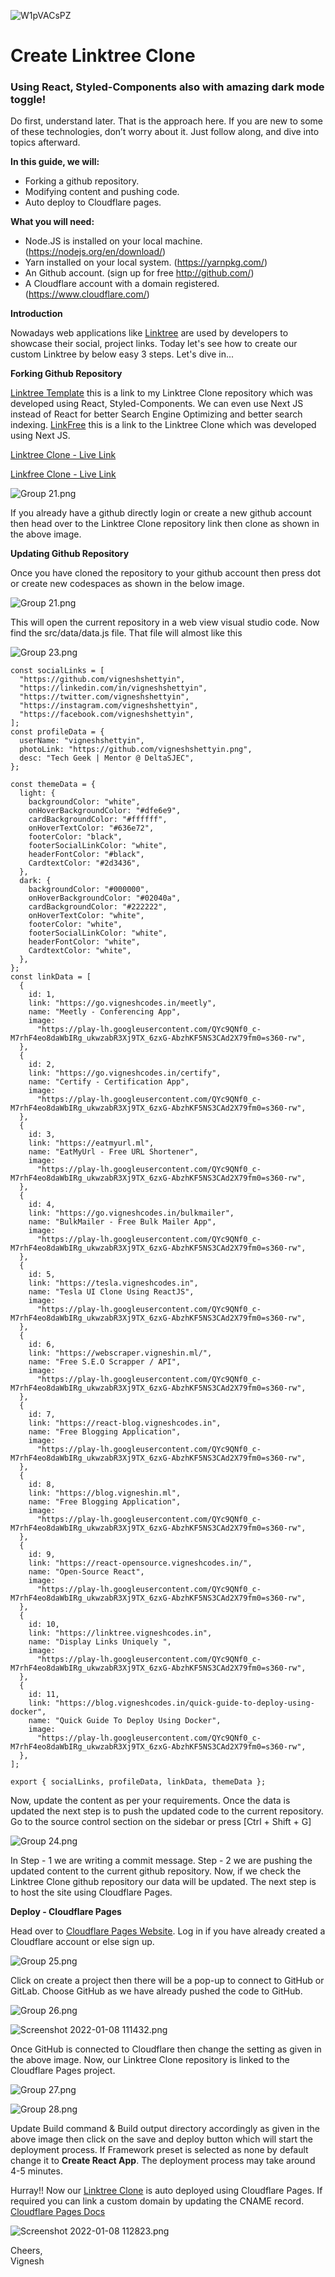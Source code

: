 ![W1pVACsPZ](https://user-images.githubusercontent.com/77713888/148638710-3512fb8a-1858-4580-9c68-d7ca33d146eb.jpg)

# Create Linktree Clone
### Using React, Styled-Components also with amazing dark mode toggle!

Do first, understand later. That is the approach here. If you are new to some of these technologies, don’t worry about it. Just follow along, and dive into topics afterward.

**In this guide, we will:**

- Forking a github repository.
- Modifying content and pushing code.
- Auto deploy to Cloudflare pages.

**What you will need:**

- Node.JS is installed on your local machine. (https://nodejs.org/en/download/)
- Yarn installed on your local system. (https://yarnpkg.com/)
- An Github account. (sign up for free http://github.com/)
- A Cloudflare account with a domain registered. (https://www.cloudflare.com/)

**Introduction**

Nowadays web applications like  [Linktree](https://linktr.ee/) are used by developers to showcase their social, project links. Today let's see how to create our custom Linktree by below easy 3 steps. Let's dive in...

**Forking Github Repository**

[Linktree Template](https://github.com/vigneshshettyin/Linktree) this is a link to my Linktree Clone repository which was developed using React, Styled-Components. We can even use Next JS instead of React for better Search Engine Optimizing and better search indexing.  [LinkFree](https://github.com/DELTA-SJEC/LinkFree) this is a link to the Linktree Clone which was developed using Next JS. 

 [Linktree Clone - Live Link ](https://linktree-aww.pages.dev/) 

 [Linkfree Clone - Live Link](https://link-free-delta-sjec.vercel.app/) 


![Group 21.png](https://cdn.hashnode.com/res/hashnode/image/upload/v1641618205491/6OD9twoTc.png)

If you already have a github directly login or create a new github account then head over to the Linktree Clone repository link then clone as shown in the above image. 

**Updating Github Repository**

Once you have cloned the repository to your github account then press dot or create new codespaces as shown in the below image. 

![Group 21.png](https://cdn.hashnode.com/res/hashnode/image/upload/v1641619034986/vJrGG8PBp.png)

This will open the current repository in a web view visual studio code. Now find the src/data/data.js file. That file will almost like this 

![Group 23.png](https://cdn.hashnode.com/res/hashnode/image/upload/v1641619377254/zI00ARzOG.png)

```
const socialLinks = [
  "https://github.com/vigneshshettyin",
  "https://linkedin.com/in/vigneshshettyin",
  "https://twitter.com/vigneshshettyin",
  "https://instagram.com/vigneshshettyin",
  "https://facebook.com/vigneshshettyin",
];
const profileData = {
  userName: "vigneshshettyin",
  photoLink: "https://github.com/vigneshshettyin.png",
  desc: "Tech Geek | Mentor @ DeltaSJEC",
};

const themeData = {
  light: {
    backgroundColor: "white",
    onHoverBackgroundColor: "#dfe6e9",
    cardBackgroundColor: "#ffffff",
    onHoverTextColor: "#636e72",
    footerColor: "black",
    footerSocialLinkColor: "white",
    headerFontColor: "#black",
    CardtextColor: "#2d3436",
  },
  dark: {
    backgroundColor: "#000000",
    onHoverBackgroundColor: "#02040a",
    cardBackgroundColor: "#222222",
    onHoverTextColor: "white",
    footerColor: "white",
    footerSocialLinkColor: "white",
    headerFontColor: "white",
    CardtextColor: "white",
  },
};
const linkData = [
  {
    id: 1,
    link: "https://go.vigneshcodes.in/meetly",
    name: "Meetly - Conferencing App",
    image:
      "https://play-lh.googleusercontent.com/QYc9QNf0_c-M7rhF4eo8daWbIRg_ukwzabR3Xj9TX_6zxG-AbzhKF5NS3CAd2X79fm0=s360-rw",
  },
  {
    id: 2,
    link: "https://go.vigneshcodes.in/certify",
    name: "Certify - Certification App",
    image:
      "https://play-lh.googleusercontent.com/QYc9QNf0_c-M7rhF4eo8daWbIRg_ukwzabR3Xj9TX_6zxG-AbzhKF5NS3CAd2X79fm0=s360-rw",
  },
  {
    id: 3,
    link: "https://eatmyurl.ml",
    name: "EatMyUrl - Free URL Shortener",
    image:
      "https://play-lh.googleusercontent.com/QYc9QNf0_c-M7rhF4eo8daWbIRg_ukwzabR3Xj9TX_6zxG-AbzhKF5NS3CAd2X79fm0=s360-rw",
  },
  {
    id: 4,
    link: "https://go.vigneshcodes.in/bulkmailer",
    name: "BulkMailer - Free Bulk Mailer App",
    image:
      "https://play-lh.googleusercontent.com/QYc9QNf0_c-M7rhF4eo8daWbIRg_ukwzabR3Xj9TX_6zxG-AbzhKF5NS3CAd2X79fm0=s360-rw",
  },
  {
    id: 5,
    link: "https://tesla.vigneshcodes.in",
    name: "Tesla UI Clone Using ReactJS",
    image:
      "https://play-lh.googleusercontent.com/QYc9QNf0_c-M7rhF4eo8daWbIRg_ukwzabR3Xj9TX_6zxG-AbzhKF5NS3CAd2X79fm0=s360-rw",
  },
  {
    id: 6,
    link: "https://webscraper.vigneshin.ml/",
    name: "Free S.E.O Scrapper / API",
    image:
      "https://play-lh.googleusercontent.com/QYc9QNf0_c-M7rhF4eo8daWbIRg_ukwzabR3Xj9TX_6zxG-AbzhKF5NS3CAd2X79fm0=s360-rw",
  },
  {
    id: 7,
    link: "https://react-blog.vigneshcodes.in",
    name: "Free Blogging Application",
    image:
      "https://play-lh.googleusercontent.com/QYc9QNf0_c-M7rhF4eo8daWbIRg_ukwzabR3Xj9TX_6zxG-AbzhKF5NS3CAd2X79fm0=s360-rw",
  },
  {
    id: 8,
    link: "https://blog.vigneshin.ml",
    name: "Free Blogging Application",
    image:
      "https://play-lh.googleusercontent.com/QYc9QNf0_c-M7rhF4eo8daWbIRg_ukwzabR3Xj9TX_6zxG-AbzhKF5NS3CAd2X79fm0=s360-rw",
  },
  {
    id: 9,
    link: "https://react-opensource.vigneshcodes.in/",
    name: "Open-Source React",
    image:
      "https://play-lh.googleusercontent.com/QYc9QNf0_c-M7rhF4eo8daWbIRg_ukwzabR3Xj9TX_6zxG-AbzhKF5NS3CAd2X79fm0=s360-rw",
  },
  {
    id: 10,
    link: "https://linktree.vigneshcodes.in",
    name: "Display Links Uniquely ",
    image:
      "https://play-lh.googleusercontent.com/QYc9QNf0_c-M7rhF4eo8daWbIRg_ukwzabR3Xj9TX_6zxG-AbzhKF5NS3CAd2X79fm0=s360-rw",
  },
  {
    id: 11,
    link: "https://blog.vigneshcodes.in/quick-guide-to-deploy-using-docker",
    name: "Quick Guide To Deploy Using Docker",
    image:
      "https://play-lh.googleusercontent.com/QYc9QNf0_c-M7rhF4eo8daWbIRg_ukwzabR3Xj9TX_6zxG-AbzhKF5NS3CAd2X79fm0=s360-rw",
  },
];

export { socialLinks, profileData, linkData, themeData };

``` 

Now, update the content as per your requirements. Once the data is updated the next step is to push the updated code to the current repository. Go to the source control section on the sidebar or press [Ctrl + Shift + G]

![Group 24.png](https://cdn.hashnode.com/res/hashnode/image/upload/v1641619937054/LcfT-xsf9C.png)

In Step - 1 we are writing a commit message. Step - 2 we are pushing the updated content to the current github repository. Now, if we check the Linktree Clone github repository our data will be updated. The next step is to host the site using Cloudflare Pages. 

**Deploy - Cloudflare Pages**

Head over to [Cloudflare Pages Website](https://pages.cloudflare.com/). Log in if you have already created a Cloudflare account or else sign up. 

![Group 25.png](https://cdn.hashnode.com/res/hashnode/image/upload/v1641620473283/6RLuZ1F-M.png)

Click on create a project then there will be a pop-up to connect to GitHub or GitLab. Choose GitHub as we have already pushed the code to GitHub. 

![Group 26.png](https://cdn.hashnode.com/res/hashnode/image/upload/v1641620625923/zpAnGfblh.png)

![Screenshot 2022-01-08 111432.png](https://cdn.hashnode.com/res/hashnode/image/upload/v1641620689170/ePijhqnRC.png)

Once GitHub is connected to Cloudflare then change the setting as given in the above image. Now, our Linktree Clone repository is linked to the Cloudflare Pages project. 

![Group 27.png](https://cdn.hashnode.com/res/hashnode/image/upload/v1641620884245/Xb2lD-ETv.png)

![Group 28.png](https://cdn.hashnode.com/res/hashnode/image/upload/v1641621006588/8O_JJlq79.png)

Update Build command & Build output directory accordingly as given in the above image then click on the save and deploy button which will start the deployment process. If Framework preset is selected as none by default change it to **Create React App**.  The deployment process may take around 4-5 minutes. 

Hurray!! Now our  [Linktree Clone](https://linktree-aww.pages.dev/)  is auto deployed using Cloudflare Pages. If required you can link a custom domain by updating the CNAME record.  [Cloudflare Pages Docs](https://developers.cloudflare.com/pages/get-started)

![Screenshot 2022-01-08 112823.png](https://cdn.hashnode.com/res/hashnode/image/upload/v1641621517468/tVxoBztjm.png)

Cheers, <br/>
Vignesh
